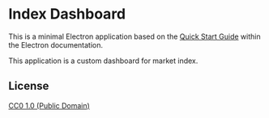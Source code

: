 # Index Dashboard

This is a minimal Electron application based on the [Quick Start Guide](http://electron.atom.io/docs/tutorial/quick-start) within the Electron documentation.

This application is a custom dashboard for market index.
## License

[CC0 1.0 (Public Domain)](LICENSE.md)
